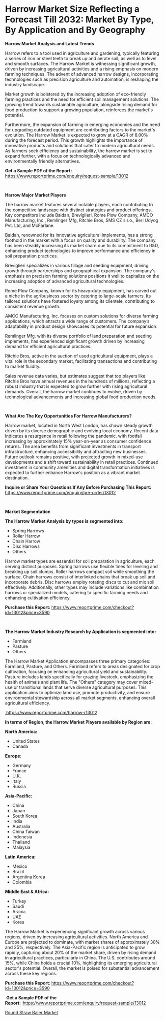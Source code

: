 <p><h1>Harrow Market Size Reflecting a Forecast Till 2032: Market By Type, By Application and By Geography</h1></p><p><strong>Harrow Market Analysis and Latest Trends</strong></p>
<p><p>Harrow refers to a tool used in agriculture and gardening, typically featuring a series of iron or steel teeth to break up and aerate soil, as well as to level and smooth surfaces. The Harrow Market is witnessing significant growth, driven by increasing agricultural activities and a rising emphasis on modern farming techniques. The advent of advanced harrow designs, incorporating technologies such as precision agriculture and automation, is reshaping the industry landscape. </p><p>Market growth is bolstered by the increasing adoption of eco-friendly farming practices and the need for efficient soil management solutions. The growing trend towards sustainable agriculture, alongside rising demand for food production to support a growing population, reinforces the market's potential. </p><p>Furthermore, the expansion of farming in emerging economies and the need for upgrading outdated equipment are contributing factors to the market's evolution. The Harrow Market is expected to grow at a CAGR of 8.00% during the forecast period. This growth highlights the importance of innovative products and solutions that cater to modern agricultural needs. As farmers seek efficiency and sustainability, the harrow market is set to expand further, with a focus on technologically advanced and environmentally friendly alternatives.</p></p>
<p><strong>Get a Sample PDF of the Report:&nbsp;</strong> <a href="https://www.reportprime.com/enquiry/request-sample/13012?utm_campaign=3187&utm_medium=2&utm_source=Github&utm_content=ia&utm_term=19032025&utm_id=harrow">https://www.reportprime.com/enquiry/request-sample/13012</a></p>
<p>&nbsp;</p>
<p><strong>Harrow Major Market Players</strong></p>
<p><p>The harrow market features several notable players, each contributing to the competitive landscape with distinct strategies and product offerings. Key competitors include Baldan, Breviglieri, Rome Plow Company, AMCO Manufacturing, Inc., Remlinger Mfg, Ritchie Bros, SMS CZ s.r.o., Beri Udyog Pvt. Ltd, and McFarlane.</p><p>Baldan, renowned for its innovative agricultural implements, has a strong foothold in the market with a focus on quality and durability. The company has been steadily increasing its market share due to its commitment to R&D, enhancing product technologies to improve performance and efficiency in soil preparation practices.</p><p>Breviglieri specializes in various tillage and seeding equipment, driving growth through partnerships and geographical expansion. The company's emphasis on precision farming solutions positions it well to capitalize on the increasing adoption of advanced agricultural technologies.</p><p>Rome Plow Company, known for its heavy-duty equipment, has carved out a niche in the agribusiness sector by catering to large-scale farmers. Its tailored solutions have fostered loyalty among its clientele, contributing to consistent revenue growth.</p><p>AMCO Manufacturing, Inc. focuses on custom solutions for diverse farming applications, which attracts a wide range of customers. The company’s adaptability in product design showcases its potential for future expansion.</p><p>Remlinger Mfg, with its diverse portfolio of land preparation and seeding implements, has experienced significant growth driven by increasing demand for efficient agricultural practices.</p><p>Ritchie Bros, active in the auction of used agricultural equipment, plays a vital role in the secondary market, facilitating transactions and contributing to market fluidity. </p><p>Sales revenue data varies, but estimates suggest that top players like Ritchie Bros have annual revenues in the hundreds of millions, reflecting a robust industry that is expected to grow further with rising agricultural demands. Overall, the harrow market continues to evolve, driven by technological advancements and increasing global food production needs.</p></p>
<p>&nbsp;</p>
<p><strong>What Are The Key Opportunities For Harrow Manufacturers?</strong></p>
<p><p>Harrow market, located in North West London, has shown steady growth driven by its diverse demographic and evolving local economy. Recent data indicates a resurgence in retail following the pandemic, with footfall increasing by approximately 15% year-on-year as consumer confidence returns. The area benefits from significant investments in transport infrastructure, enhancing accessibility and attracting new businesses. Future outlook remains positive, with projected growth in mixed-use developments and a shift toward sustainability in retail practices. Continued investment in community amenities and digital transformation initiatives is expected to further enhance Harrow's position as a vibrant market destination.</p></p>
<p><strong>Inquire or Share Your Questions If Any Before Purchasing This Report:</strong> <a href="https://www.reportprime.com/enquiry/pre-order/13012?utm_campaign=3187&utm_medium=2&utm_source=Github&utm_content=ia&utm_term=19032025&utm_id=harrow">https://www.reportprime.com/enquiry/pre-order/13012</a></p>
<p>&nbsp;</p>
<p><strong>Market Segmentation</strong></p>
<p><strong>The Harrow Market Analysis by types is segmented into:</strong></p>
<p><ul><li>Spring Harrows</li><li>Roller Harrow</li><li>Chain Harrow</li><li>Disc Harrows</li><li>Others</li></ul></p>
<p><p>Harrow market types are essential for soil preparation in agriculture, each serving distinct purposes. Spring harrows use flexible tines for leveling and breaking up soil clumps. Roller harrows compact soil while smoothing the surface. Chain harrows consist of interlinked chains that break up soil and incorporate debris. Disc harrows employ rotating discs to cut and mix soil effectively. Additionally, other types may include variations like combination harrows or specialized models, catering to specific farming needs and enhancing cultivation efficiency.</p></p>
<p><strong>Purchase this Report:&nbsp;</strong><a href="https://www.reportprime.com/checkout?id=13012&price=3590&utm_campaign=3187&utm_medium=2&utm_source=Github&utm_content=ia&utm_term=19032025&utm_id=harrow">https://www.reportprime.com/checkout?id=13012&price=3590</a></p>
<p>&nbsp;</p>
<p><strong>The Harrow Market Industry Research by Application is segmented into:</strong></p>
<p><ul><li>Farmland</li><li>Pasture</li><li>Others</li></ul></p>
<p><p>The Harrow Market Application encompasses three primary categories: Farmland, Pasture, and Others. Farmland refers to areas designated for crop cultivation, focusing on enhancing agricultural yield and sustainability. Pasture includes lands specifically for grazing livestock, emphasizing the health of animals and plant life. The "Others" category may cover mixed-use or transitional lands that serve diverse agricultural purposes. This application aims to optimize land use, promote productivity, and ensure environmental stewardship across all market segments, enhancing overall agricultural efficiency.</p></p>
<p><a href="https://www.reportprime.com/harrow-r13012?utm_campaign=3187&utm_medium=2&utm_source=Github&utm_content=ia&utm_term=19032025&utm_id=harrow">&nbsp;https://www.reportprime.com/harrow-r13012</a></p>
<p><strong>In terms of Region, the Harrow Market Players available by Region are:</strong></p>
<p>
    <p> <strong> North America: </strong>
        <ul>
            <li>United States</li>
            <li>Canada</li>
        </ul>
        </p> 
    <p> <strong> Europe: </strong>
        <ul>
            <li>Germany</li>
            <li>France</li>
            <li>U.K.</li>
            <li>Italy</li>
            <li>Russia</li>
        </ul>
        </p> 
    <p> <strong> Asia-Pacific: </strong>
        <ul>
            <li>China</li>
            <li>Japan</li>
            <li>South Korea</li>
            <li>India</li>
            <li>Australia</li>
            <li>China Taiwan</li>
            <li>Indonesia</li>
            <li>Thailand</li>
            <li>Malaysia</li>
        </ul>
        </p> 
    <p> <strong> Latin America: </strong>
        <ul>
            <li>Mexico</li>
            <li>Brazil</li>
            <li>Argentina Korea</li>
            <li>Colombia</li>
        </ul>
        </p> 
    <p> <strong> Middle East & Africa: </strong>
        <ul>
            <li>Turkey</li>
            <li>Saudi</li>
            <li>Arabia</li>
            <li>UAE</li>
            <li>Korea</li>
        </ul>
    </p>
    </p>
<p><p>The Harrow Market is experiencing significant growth across various regions, driven by increasing agricultural activities. North America and Europe are projected to dominate, with market shares of approximately 30% and 25%, respectively. The Asia-Pacific region is anticipated to grow rapidly, capturing about 20% of the market share, driven by rising demand in agricultural practices, particularly in China. The U.S. contributes around 15%, while China holds a crucial 10%, highlighting its emerging agricultural sector's potential. Overall, the market is poised for substantial advancement across these key regions.</p></p>
<p><strong>Purchase this Report: </strong><a href="https://www.reportprime.com/checkout?id=13012&price=3590&utm_campaign=3187&utm_medium=2&utm_source=Github&utm_content=ia&utm_term=19032025&utm_id=harrow">https://www.reportprime.com/checkout?id=13012&price=3590</a></p>
<p>&nbsp;<strong>Get a Sample PDF of the Report:&nbsp;&nbsp;</strong><a href="https://www.reportprime.com/enquiry/request-sample/13012?utm_campaign=3187&utm_medium=2&utm_source=Github&utm_content=ia&utm_term=19032025&utm_id=harrow">https://www.reportprime.com/enquiry/request-sample/13012</a></p>
<p><strong></strong></p>
<p><p><a href="https://github.com/suleimannichelle7/Market-Research-Report-List-1/blob/main/round-straw-baler-market.md?utm_campaign=3187&utm_medium=2&utm_source=Github&utm_content=ia&utm_term=19032025&utm_id=harrow">Round Straw Baler Market</a></p></p>